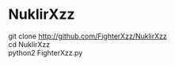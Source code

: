 # NuklirXzz

git clone http://github.com/FighterXzz/NuklirXzz                         
cd NuklirXzz                            
python2 FighterXzz.py                 
